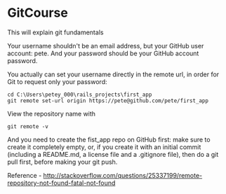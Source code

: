 # GitCourse

This will explain git fundamentals

Your username shouldn't be an email address, but your GitHub user account: pete.
And your password should be your GitHub account password.

You actually can set your username directly in the remote url, in order for Git to request only your password:
```
cd C:\Users\petey_000\rails_projects\first_app
git remote set-url origin https://pete@github.com/pete/first_app
```
View the repository name with 
```
git remote -v
```
And you need to create the fist_app repo on GitHub first: make sure to create it completely empty, or, if you create it with an initial commit (including a README.md, a license file and a .gitignore file), then do a git pull first, before making your git push.

Reference - http://stackoverflow.com/questions/25337199/remote-repository-not-found-fatal-not-found

